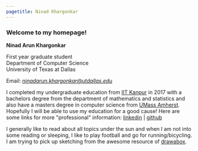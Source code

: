 ```yaml
---
pagetitle: Ninad Khargonkar
---
```


### Welcome to my homepage!

**Ninad Arun Khargonkar**    

First year graduate student    
Department of Computer Science    
University of Texas at Dallas

Email: *ninadarun.khargonkar@utdallas.edu*      

I completed my undergraduate education from [IIT Kanpur](https://www.iitk.ac.in/) 
in 2017  with a bachelors degree from the department of mathematics and statistics
and also have a masters degree in computer science from [UMass Amherst](https://www.cics.umass.edu/).
Hopefully I will be able to use my education for a good cause! 
Here are some links for more "professional" information:
[linkedin](https://www.linkedin.com/in/ninadkhargonkar/) |
[github](https://github.com/ninception)

I generally like to read about all topics under the sun and when I am not into 
some reading or sleeping, I like to play football and go for running/bicycling. 
I am trying to pick up sketching from the awesome resource of 
[drawabox](https://drawabox.com/). 
